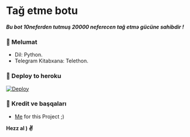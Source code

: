 # Tağ etme botu
_**Bu bot 10neferden tutmuş 20000 neferecen tağ etmə gücüne sahibdir !**_

### 📍 Melumat
- Dil: Python.
- Telegram Kitabxana: Telethon.

### 🚀 Deploy to heroku
[![Deploy](https://www.herokucdn.com/deploy/button.svg)](https://github.com/DBMBOSSdu313/EfsaneMusicVaves)

### 🎯 Kredit ve başqaları
- [Me](https://github.com/AnjanaMadu) for this Project ;)

**Hezz al ) ✌️**
